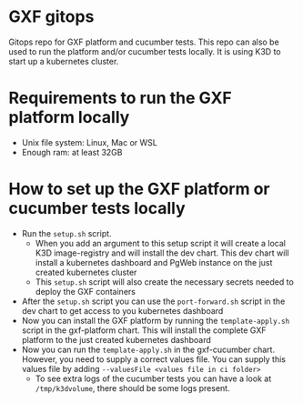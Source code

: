 # GXF gitops
Gitops repo for GXF platform and cucumber tests. This repo can also be used to run the platform and/or cucumber tests 
locally. It is using K3D to start up a kubernetes cluster. 

# Requirements to run the GXF platform locally
- Unix file system: Linux, Mac or WSL
- Enough ram: at least 32GB

# How to set up the GXF platform or cucumber tests locally
- Run the `setup.sh` script. 
  - When you add an argument to this setup script it will create a local K3D image-registry and will install the dev chart.
    This dev chart will install a kubernetes dashboard and PgWeb instance on the just created kubernetes cluster
  - This `setup.sh` script will also create the necessary secrets needed to deploy the GXF containers
- After the `setup.sh` script you can use the `port-forward.sh` script in the dev chart to get access to you kubernetes dashboard
- Now you can install the GXF platform by running the `template-apply.sh` script in the gxf-platform chart. 
  This will install the complete GXF platform to the just created kubernetes dashboard
- Now you can run the `template-apply.sh` in the gxf-cucumber chart. However, you need to supply a correct values file. 
  You can supply this values file by adding `--valuesFile <values file in ci folder>`
  - To see extra logs of the cucumber tests you can have a look at `/tmp/k3dvolume`, there should be some logs present. 

